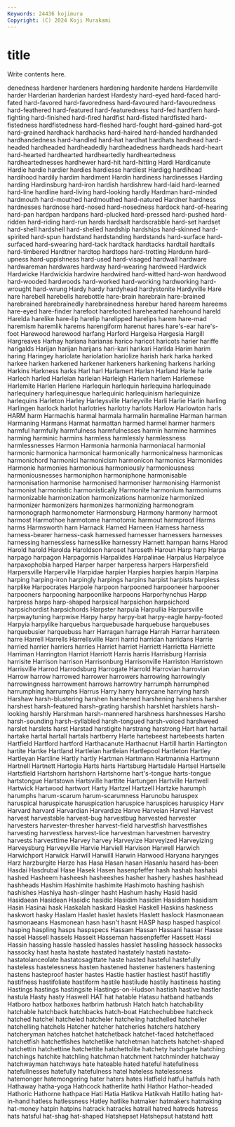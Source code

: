 ```yaml
---
Keywords: 24436 kojimura
Copyright: (C) 2024 Koji Murakami
---
```


# title

Write contents here.



denedness hardener hardeners hardening hardenite hardens Hardenville
harder Harderian harderian hardest Hardesty hard-eyed hard-faced hard-fated hard-favored hard-favoredness
hard-favoured hard-favouredness hard-feathered hard-featured hard-featuredness hard-fed hardfern hard-fighting hard-finished hard-fired
hardfist hard-fisted hardfisted hard-fistedness hardfistedness hard-fleshed hard-fought hard-gained hard-got hard-grained
hardhack hardhacks hard-haired hard-handed hardhanded hardhandedness hard-handled hard-hat hardhat hardhats
hardhead hard-headed hardheaded hardheadedly hardheadedness hardheads hard-heart hard-hearted hardhearted hardheartedly
hardheartedness hardheartednesses hardhewer hard-hit hard-hitting Hardi Hardicanute Hardie hardie hardier
hardies hardiesse hardiest Hardigg hardihead hardihood hardily hardim hardiment Hardin
hardiness hardinesses Harding harding Hardinsburg hard-iron hardish hardishrew hard-laid hard-learned
hard-line hardline hard-living hard-looking hardly Hardman hard-minded hardmouth hard-mouthed hardmouthed
hard-natured Hardner hardness hardnesses hardnose hard-nosed hard-nosedness hardock hard-of-hearing hard-pan
hardpan hardpans hard-plucked hard-pressed hard-pushed hard-ridden hard-riding hard-run hards hardsalt
hardscrabble hard-set hardset hard-shell hardshell hard-shelled hardship hardships hard-skinned hard-spirited
hard-spun hardstand hardstanding hardstands hard-surface hard-surfaced hard-swearing hard-tack hardtack hardtacks
hardtail hardtails hard-timbered Hardtner hardtop hardtops hard-trotting Hardunn hard-upness hard-uppishness
hard-used hard-visaged hardwall hardware hardwareman hardwares hardway hard-wearing hardweed Hardwick
Hardwicke Hardwickia hardwire hardwired hard-witted hard-won hardwood hard-wooded hardwoods hard-worked
hard-working hardworking hard-wrought hard-wrung Hardy hardy hardyhead hardystonite Hardyville Hare
hare harebell harebells harebottle hare-brain harebrain hare-brained harebrained harebrainedly harebrainedness
harebur hared hareem hareems hare-eyed hare-finder harefoot harefooted harehearted harehound
hareld Harelda harelike hare-lip harelip harelipped harelips harem hare-mad haremism
haremlik harems harengiform harenut hares hare's-ear hare's-foot Harewood harewood harfang
Harford Hargeisa Hargesia Hargill Hargreaves Harhay hariana harianas harico haricot
haricots harier hariffe harigalds Harijan harijan harijans hari-kari harikari Harilda
Harim harim haring Haringey hariolate hariolation hariolize harish hark harka
harked harkee harken harkened harkener harkeners harkening harkens harking Harkins
Harkness harks Harl harl Harlamert Harlan Harland Harle harle Harlech
harled Harleian harleian Harleigh Harlem harlem Harlemese Harlemite Harlen Harlene
Harlequin harlequin harlequina harlequinade harlequinery harlequinesque harlequinic harlequinism harlequinize harlequins
Harleton Harley Harleysville Harleyville Harli Harlie Harlin harling Harlingen harlock
harlot harlotries harlotry harlots Harlow Harlowton harls HARM harm Harmachis
harmal harmala harmalin harmaline Harman harman Harmaning Harmans Harmat harmattan
harmed harmel harmer harmers harmful harmfully harmfulness harmfulnesses harmin harmine
harmines harming harminic harmins harmless harmlessly harmlessness harmlessnesses Harmon Harmonia
harmonia harmoniacal harmonial harmonic harmonica harmonical harmonically harmonicalness harmonicas harmonichord
harmonici harmonicism harmonicon harmonics Harmonides Harmonie harmonies harmonious harmoniously harmoniousness
harmoniousnesses harmoniphon harmoniphone harmonisable harmonisation harmonise harmonised harmoniser harmonising Harmonist
harmonist harmonistic harmonistically Harmonite harmonium harmoniums harmonizable harmonization harmonizations harmonize
harmonized harmonizer harmonizers harmonizes harmonizing harmonogram harmonograph harmonometer Harmonsburg Harmony
harmony harmoot harmost Harmothoe harmotome harmotomic harmout harmproof Harms harms
Harmsworth harn Harnack Harned Harneen Harness harness harness-bearer harness-cask harnessed
harnesser harnessers harnesses harnessing harnessless harnesslike harnessry Harnett harnpan harns
Harod Harold harold Harolda Haroldson haroset haroseth Haroun Harp harp
Harpa harpago harpagon Harpagornis Harpalides Harpalinae Harpalus Harpalyce harpaxophobia harped
Harper harper harperess harpers Harpersfield Harpersville Harperville Harpidae harpier Harpies
harpies harpin Harpina harping harping-iron harpingly harpings harpins harpist harpists
harpless harplike Harpocrates Harpole harpoon harpooned harpooneer harpooner harpooners harpooning
harpoonlike harpoons Harporhynchus Harpp harpress harps harp-shaped harpsical harpsichon harpsichord
harpsichordist harpsichords Harpster harpula Harpullia Harpursville harpwaytuning harpwise Harpy harpy
harpy-bat harpy-eagle harpy-footed Harpyia harpylike harquebus harquebusade harquebuse harquebuses harquebusier
harquebuss harr Harragan harrage Harrah Harrar harrateen harre Harrell Harrells
Harrellsville Harri harrid harridan harridans Harrie harried harrier harriers harries
Harriet harriet Harriett Harrietta Harriette Harriman Harrington Harriot Harriott Harris
harris Harrisburg Harrisia harrisite Harrison harrison Harrisonburg Harrisonville Harriston Harristown
Harrisville Harrod Harrodsburg Harrogate Harrold Harrovian harrovian Harrow harrow harrowed
harrower harrowers harrowing harrowingly harrowingness harrowment harrows harrowtry harrumph harrumphed
harrumphing harrumphs Harrus Harry harry harrycane harrying harsh Harshaw harsh-blustering
harshen harshened harshening harshens harsher harshest harsh-featured harsh-grating harshish harshlet
harshlets harsh-looking harshly Harshman harsh-mannered harshness harshnesses Harsho harsh-sounding harsh-syllabled
harsh-tongued harsh-voiced harshweed harslet harslets harst Harstad harstigite harstrang harstrong
Hart hart hartail hartake hartal hartall hartals hartberry Harte hartebeest
hartebeests harten Hartfield Hartford hartford Harthacanute Harthacnut Hartill hartin Hartington
hartite Hartke Hartland Hartleian hartleian Hartlepool Hartleton Hartley Hartleyan Hartline
Hartly hartly Hartman Hartmann Hartmannia Hartmunn Hartnell Hartnett Hartogia Harts
harts Hartsburg Hartsdale Hartsel Hartselle Hartsfield Hartshorn hartshorn Hartshorne hart's-tongue
harts-tongue hartstongue Hartstown Hartsville harttite Hartungen Hartville Hartwell Hartwick Hartwood
hartwort Harty Hartzel Hartzell Hartzke harumph harumphs harum-scarum harum-scarumness Harunobu
haruspex haruspical haruspicate haruspication haruspice haruspices haruspicy Harv Harvard harvard
Harvardian Harvardize Harve Harveian Harvel Harvest harvest harvestable harvest-bug harvestbug
harvested harvester harvesters harvester-thresher harvest-field harvestfish harvestfishes harvesting harvestless harvest-lice
harvestman harvestmen harvestry harvests harvesttime Harvey harvey Harveyize Harveyized Harveyizing
Harveysburg Harveyville Harvie Harviell Harvison Harwell Harwich Harwichport Harwick Harwill
Harwilll Harwin Harwood Haryana harynges Harz harzburgite Harze has Hasa
Hasan hasan Hasanlu hasard has-been Hasdai Hasdrubal Hase Hasek Hasen
hasenpfeffer hash hashab hashabi hashed Hasheem hasheesh hasheeshes hasher hashery
hashes hashhead hashheads Hashim Hashimite hashimite Hashimoto hashing hashish hashishes
Hashiya hash-slinger hasht Hashum hashy Hasid hasid Hasidaean Hasidean Hasidic
hasidic Hasidim hasidim Hasidism hasidism Hasin Hasinai hask Haskalah haskard
Haskel Haskell Haskins haskness haskwort hasky Haslam Haslet haslet haslets
Haslett haslock Hasmonaean hasmonaeans Hasmonean hasn hasn't hasnt HASP hasp
hasped haspicol hasping haspling hasps haspspecs Hassam Hassan Hassani hassar
Hasse hassel Hassell hassels Hasselt Hasseman hassenpfeffer Hassett Hassi Hassin
hassing hassle hassled hassles hasslet hassling hassock hassocks hassocky hast
hasta hastate hastated hastately hastati hastato- hastatolanceolate hastatosagittate haste hasted
hasteful hastefully hasteless hastelessness hasten hastened hastener hasteners hastening hastens
hasteproof haster hastes Hastie hastier hastiest hastif hastifly hastifness hastifoliate
hastiform hastile hastilude hastily hastiness hasting Hastings hastings hastingsite Hastings-on-Hudson
hastish hastive hastler hastula Hasty hasty Haswell HAT hat hatable
Hatasu hatband hatbands Hatboro hatbox hatboxes hatbrim hatbrush Hatch hatch
hatchability hatchable hatchback hatchbacks hatch-boat Hatchechubbee hatcheck hatched hatchel hatcheled
hatcheler hatcheling hatchelled hatcheller hatchelling hatchels Hatcher hatcher hatcheries hatchers
hatchery hatcheryman hatches hatchet hatchetback hatchet-faced hatchetfaced hatchetfish hatchetfishes hatchetlike
hatchetman hatchets hatchet-shaped hatchettin hatchettine hatchettite hatchettolite hatchety hatchgate hatching
hatchings hatchite hatchling hatchman hatchment hatchminder hatchway hatchwayman hatchways hate
hateable hated hateful hatefullness hatefullnesses hatefully hatefulness hatel hateless hatelessness
hatemonger hatemongering hater haters hates Hatfield hatful hatfuls hath Hathaway
hatha-yoga Hathcock hatherlite hathi Hathor Hathor-headed Hathoric Hathorne hathpace Hati
Hatia Hatikva Hatikvah Hatillo hating hat-in-hand hatless hatlessness Hatley hatlike
hatmaker hatmakers hatmaking hat-money hatpin hatpins hatrack hatracks hatrail hatred
hatreds hatress hats hatsful hat-shag hat-shaped Hatshepset Hatshepsut hatstand hatt
